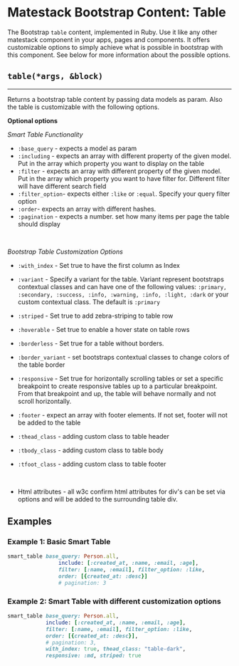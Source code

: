 # Matestack Bootstrap Content: Table

The Bootstrap `table` content, implemented in Ruby. Use it like any other matestack component in your apps, pages and components. It offers customizable options to simply achieve what is possible in bootstrap with this component. See below for more information about the possible options.

## `table(*args, &block)`
----

Returns a bootstrap table content by passing data models as param. Also the table is customizable with the following options. 

**Optional options**

*Smart Table Functionality*
* `:base_query` - expects a model as param
* `:including` - expects an array with different property of the given model. Put in the array which property you want to display on the table
* `:filter` - expects an array with different property of the given model. Put in the array which property you want to have filter for. Different filter will have different search field
* `:filter_option`- expects either `:like` or `:equal`. Specify your query filter option
* `:order`- expects an array with different hashes. 
* `:pagination` - expects a number. set how many items per page the table should display
<br>

*Bootstrap Table Customization Options*

* `:with_index` - Set true to have the first column as Index

* `:variant` - Specify a variant for the table. Variant represent bootstraps contextual classes and can have one of the following values: `:primary, :secondary, :success, :info, :warning, :info, :light, :dark` or your custom contextual class. The default is `:primary`
* `:striped` -  Set true to add zebra-striping to table row
* `:hoverable` - Set true to enable a hover state on table rows
* `:borderless` -  Set true for a table without borders.
* `:border_variant` - set bootstraps contextual classes to change colors of the table border
* `:responsive` - Set true for horizontally scrolling tables or set a specific breakpoint to create responsive tables up to a particular breakpoint. From that breakpoint and up, the table will behave normally and not scroll horizontally.
* `:footer` - expect an array with footer elements. If not set, footer will not be added to the table
* `:thead_class` - adding custom class to table header
* `:tbody_class` - adding custom class to table body
* `:tfoot_class` - adding custom class to table footer
<br>

* Html attributes - all w3c confirm html attributes for div's can be set via options and will be added to the surrounding table div.

## Examples

### Example 1: Basic Smart Table 

```ruby
smart_table base_query: Person.all, 
                include: [:created_at, :name, :email, :age],
                filter: [:name, :email], filter_option: :like,
                order: [{created_at: :desc}]
                # pagination: 3
```

### Example 2: Smart Table with different customization options

```ruby
smart_table base_query: Person.all, 
            include: [:created_at, :name, :email, :age],
            filter: [:name, :email], filter_option: :like,
            order: [{created_at: :desc}],
            # pagination: 3,
            with_index: true, thead_class: "table-dark", 
            responsive: :md, striped: true
```
